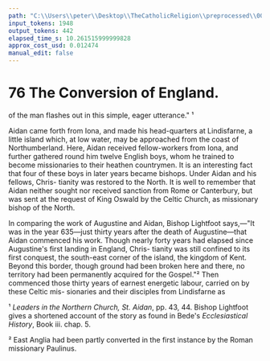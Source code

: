 ```yaml
---
path: "C:\\Users\\peter\\Desktop\\TheCatholicReligion\\preprocessed\\00096.jpg"
input_tokens: 1948
output_tokens: 442
elapsed_time_s: 10.261515999999828
approx_cost_usd: 0.012474
manual_edit: false
---
```

# 76 The Conversion of England.

of the man flashes out in this simple, eager
utterance." ¹

Aidan came forth from Iona, and made his
head-quarters at Lindisfarne, a little island
which, at low water, may be approached from
the coast of Northumberland. Here, Aidan
received fellow-workers from Iona, and further
gathered round him twelve English boys, whom
he trained to become missionaries to their
heathen countrymen. It is an interesting fact
that four of these boys in later years became
bishops. Under Aidan and his fellows, Chris-
tianity was restored to the North. It is well to
remember that Aidan neither sought nor received
sanction from Rome or Canterbury, but was sent
at the request of King Oswald by the Celtic
Church, as missionary bishop of the North.

In comparing the work of Augustine and
Aidan, Bishop Lightfoot says,—"It was in
the year 635—just thirty years after the death
of Augustine—that Aidan commenced his work.
Though nearly forty years had elapsed since
Augustine's first landing in England, Chris-
tianity was still confined to its first conquest,
the south-east corner of the island, the kingdom
of Kent. Beyond this border, though ground
had been broken here and there, no territory
had been permanently acquired for the Gospel."²
Then commenced those thirty years of earnest
energetic labour, carried on by these Celtic mis-
sionaries and their disciples from Lindisfarne as

¹ *Leaders in the Northern Church, St. Aidan*, pp. 43, 44.
Bishop Lightfoot gives a shortened account of the story as
found in Bede's *Ecclesiastical History*, Book iii. chap. 5.

² East Anglia had been partly converted in the first
instance by the Roman missionary Paulinus.